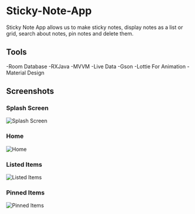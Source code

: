 # Sticky-Note-App

Sticky Note App allows us to make sticky notes, display notes as a list or grid, search about notes, pin notes and delete them.
####
## Tools

-Room Database
-RXJava
-MVVM
-Live Data
-Gson
-Lottie For Animation
-Material Design

## Screenshots

### Splash Screen
![Splash Screen](https://user-images.githubusercontent.com/74308533/158088727-8e91a83b-7461-4760-b8af-9597fcaa6498.jpg)

### Home
![Home](https://user-images.githubusercontent.com/74308533/158089261-a935e2b0-94ce-491f-9da1-43066552f65d.jpg)

### Listed Items
![Listed Items](https://user-images.githubusercontent.com/74308533/158089383-5b00ae54-e750-4bac-bc01-998b0e9b46e0.jpg)

### Pinned Items
![Pinned Items](https://user-images.githubusercontent.com/74308533/158089568-3bcbb256-678d-467c-be01-2cadf222bb5b.jpg)
